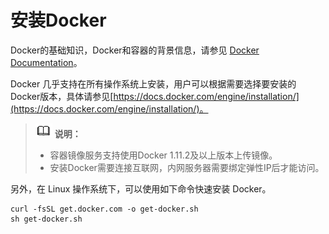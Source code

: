 # 安装Docker<a name="swr_01_0006"></a>

Docker的基础知识，Docker和容器的背景信息，请参见  [Docker Documentation](https://docs.docker.com)。

Docker 几乎支持在所有操作系统上安装，用户可以根据需要选择要安装的Docker版本，具体请参见[https://docs.docker.com/engine/installation/](https://docs.docker.com/engine/installation/)。

>![](public_sys-resources/icon-note.gif) **说明：**   
>-   容器镜像服务支持使用Docker 1.11.2及以上版本上传镜像。  
>-   安装Docker需要连接互联网，内网服务器需要绑定弹性IP后才能访问。  

另外，在 Linux 操作系统下，可以使用如下命令快速安装 Docker。

```
curl -fsSL get.docker.com -o get-docker.sh
sh get-docker.sh
```

